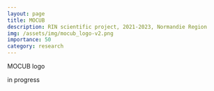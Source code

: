 ```yaml
---
layout: page
title: MOCUB
description: RIN scientific project, 2021-2023, Normandie Region 
img: /assets/img/mocub_logo-v2.png
importance: 50
category: research
---
```

<div class="row">
    <div class="col-sm mt-3 mt-md-0">
        <img class="img-fluid rounded z-depth-1" src="{{ '/assets/img/mocub_logo.png' | relative_url }}" alt="" title="XTerM logo"/>
    </div>
</div>
<div class="caption">
    MOCUB logo
</div>

in progress
